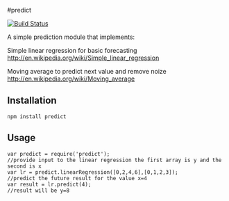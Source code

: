 #predict

[![Build Status](https://secure.travis-ci.org/jbpringuey/predict.png)](http://travis-ci.org/jbpringuey/predict)

A simple prediction module that implements:

Simple linear regression for basic forecasting http://en.wikipedia.org/wiki/Simple_linear_regression

Moving average to predict next value and remove noize http://en.wikipedia.org/wiki/Moving_average

## Installation

	npm install predict

## Usage
	
	var predict = require('predict');
	//provide input to the linear regression the first array is y and the second is x
	var lr = predict.linearRegression([0,2,4,6],[0,1,2,3]);
	//predict the future result for the value x=4 
	var result = lr.predict(4);	
	//result will be y=8
